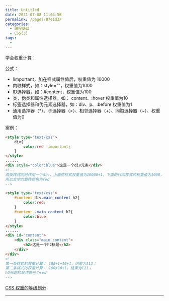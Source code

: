 ```yaml
---
title: Untitled
date: 2021-07-08 11:04:56
permalink: /pages/87e1d3/
categories:
  - 编程基础
  - CSS(3)
tags:
  - 
---
```


学会权重计算：

公式：

- !important，加在样式属性值后，权重值为 10000
- 内联样式，如：style=””，权重值为1000
- ID选择器，如：#content，权重值为100
- 类，伪类和属性选择器，如： content、:hover 权重值为10
- 标签选择器和伪元素选择器，如：div、p、:before 权重值为1
- 通用选择器（*）、子选择器（>）、相邻选择器（+）、同胞选择器（~）、权重值为0

案例：

```html
<style type="text/css">
    div{
        color:red !important;
    }        
</style>
......
<div style="color:blue">这是一个div元素</div>
<!-- 
两条样式同时作用一个div，上面的样式权重值为10000+1，下面的行间样式的权重值为1000，
所以文字的最终颜色为red 
-->
```

```html
<style type="text/css">
    #content div.main_content h2{
        color:red;    
    }
    #content .main_content h2{
        color:blue;
    }
</style>
......
<div id="content">
    <div class="main_content">
        <h2>这是一个h2标题</h2>
    </div>
</div>
<!-- 
第一条样式的权重计算： 100+1+10+1，结果为112；
第二条样式的权重计算： 100+10+1，结果为111；
h2标题的最终颜色为red
-->
```

[CSS 权重的等级划分](https://www.cnblogs.com/fwl8888/p/9184658.html)

---

